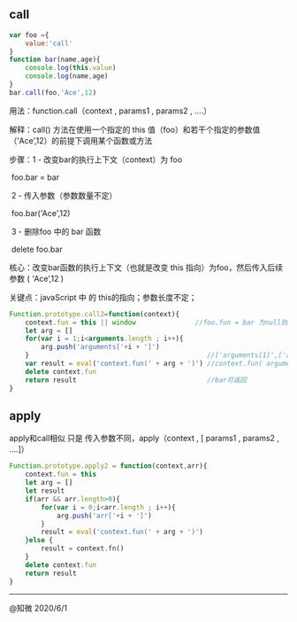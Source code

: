 ## call

```javascript
var foo ={
    value:'call'
}
function bar(name,age){
    console.log(this.value)
    console.log(name,age)
}
bar.call(foo,'Ace',12)
```

用法：function.call（context , params1 , params2 , ....）

解释：call() 方法在使用一个指定的 this 值（foo）和若干个指定的参数值（‘Ace’,12）的前提下调用某个函数或方法

步骤：1 - 改变bar的执行上下文（context）为 foo 

​						foo.bar = bar

​            2 - 传入参数（参数数量不定）

​						foo.bar('Ace',12)			

​			3 - 删除foo 中的 bar 函数

​						delete foo.bar			

核心：改变bar函数的执行上下文（也就是改变 this 指向）为foo，然后传入后续参数 ( ‘Ace’,12 )

关键点：javaScript 中 的 this的指向；参数长度不定；

```javascript
Function.prototype.call2=function(context){
    context.fun = this || window               //foo.fun = bar 为null则指向window
    let arg = []              
    for(var i = 1;i<arguments.length ; i++){
        arg.push('arguments['+i + ']')
    }                                             //['arguments[1]',['arguments[2]'...]
    var result = eval('context.fun(' + arg + ')') //context.fun( arguments[1] ...)
    delete context.fun
    return result                                 //bar可返回
}
```

## apply

apply和call相似 只是 传入参数不同，apply（context , [ params1 , params2 , ....]）

```javascript
Function.prototype.apply2 = function(context,arr){
    context.fun = this
    let arg = []
    let result
    if(arr && arr.length>0){
        for(var i = 0;i<arr.length ; i++){
            arg.push('arr['+i + ']')
        }
        result = eval('context.fun(' + arg + ')')
    }else {
        result = context.fn()
    }
    delete context.fun
    return result
}
```

------

@知微 2020/6/1